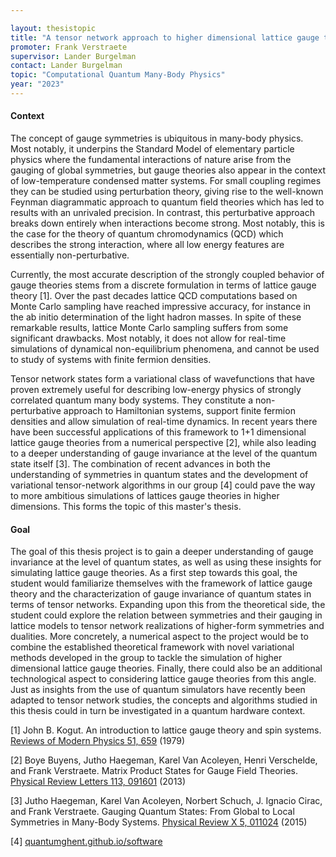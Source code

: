```yaml
---
layout: thesistopic
title: "A tensor network approach to higher dimensional lattice gauge theories"
promoter: Frank Verstraete
supervisor: Lander Burgelman
contact: Lander Burgelman
topic: "Computational Quantum Many-Body Physics"
year: "2023"
---
```


#### Context

The concept of gauge symmetries is ubiquitous in many-body physics. Most notably, it underpins the Standard Model of elementary particle physics where the fundamental interactions of nature arise from the gauging of global symmetries, but gauge theories also appear in the context of low-temperature condensed matter systems. For small coupling regimes they can be studied using perturbation theory, giving rise to the well-known Feynman diagrammatic approach to quantum field theories which has led to results with an unrivaled precision. In contrast, this perturbative approach breaks down entirely when interactions become strong. Most notably, this is the case for the theory of quantum chromodynamics (QCD) which describes the strong interaction, where all low energy features are essentially non-perturbative.

Currently, the most accurate description of the strongly coupled behavior of gauge theories stems from a discrete formulation in terms of lattice gauge theory [1]. Over the past decades lattice QCD computations based on Monte Carlo sampling have reached impressive accuracy, for instance in the ab initio determination of the light hadron masses. In spite of these remarkable results, lattice Monte Carlo sampling suffers from some significant drawbacks. Most notably, it does not allow for real-time simulations of dynamical non-equilibrium phenomena, and cannot be used to study of systems with finite fermion densities.

Tensor network states form a variational class of wavefunctions that have proven extremely useful for describing low-energy physics of strongly correlated quantum many body systems. They constitute a non-perturbative approach to Hamiltonian systems, support finite fermion densities and allow simulation of real-time dynamics. In recent years there have been successful applications of this framework to 1+1 dimensional lattice gauge theories from a numerical perspective [2], while also leading to a deeper understanding of gauge invariance at the level of the quantum state itself [3]. The combination of recent advances in both the understanding of symmetries in quantum states and the development of variational tensor-network algorithms in our group [4] could pave the way to more ambitious simulations of lattices gauge theories in higher dimensions. This forms the topic of this master's thesis.

#### Goal

The goal of this thesis project is to gain a deeper understanding of gauge invariance at the level of quantum states, as well as using these insights for simulating lattice gauge theories. As a first step towards this goal, the student would familiarize themselves with the framework of lattice gauge theory and the characterization of gauge invariance of quantum states in terms of tensor networks. Expanding upon this from the theoretical side, the student could explore the relation between symmetries and their gauging in lattice models to tensor network realizations of higher-form symmetries and dualities. More concretely, a numerical aspect to the project would be to combine the established theoretical framework with novel variational methods developed in the group to tackle the simulation of higher dimensional lattice gauge theories. Finally, there could also be an additional technological aspect to considering lattice gauge theories from this angle. Just as insights from the use of quantum simulators have recently been adapted to tensor network studies, the concepts and algorithms studied in this thesis could in turn be investigated in a quantum hardware context.

[1] John B. Kogut. An introduction to lattice gauge theory and spin systems. [Reviews of Modern Physics 51, 659](https://doi.org/10.1103/RevModPhys.51.659) (1979)

[2] Boye Buyens, Jutho Haegeman, Karel Van Acoleyen, Henri Verschelde, and Frank Verstraete. Matrix Product States for Gauge Field Theories. [Physical Review Letters 113, 091601](https://arxiv.org/abs/1312.6654) (2013)

[3] Jutho Haegeman, Karel Van Acoleyen, Norbert Schuch, J. Ignacio Cirac, and Frank Verstraete. Gauging Quantum States: From Global to Local Symmetries in Many-Body Systems. [Physical Review X 5, 011024](https://arxiv.org/abs/1407.1025) (2015)

[4] [quantumghent.github.io/software](https://quantumghent.github.io/software)
